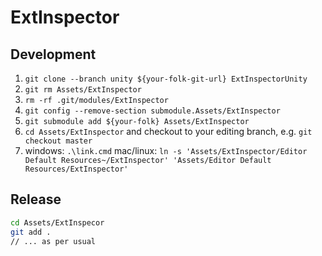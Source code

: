 # ExtInspector #

## Development ##

1.  `git clone --branch unity ${your-folk-git-url} ExtInspectorUnity`
2.  `git rm Assets/ExtInspector`
3.  `rm -rf .git/modules/ExtInspector`
4.  `git config --remove-section submodule.Assets/ExtInspector`
5.  `git submodule add ${your-folk} Assets/ExtInspector`
6.  `cd Assets/ExtInspector` and checkout to your editing branch, e.g. `git checkout master`
7.  windows: `.\link.cmd`
    mac/linux: `ln -s 'Assets/ExtInspector/Editor Default Resources~/ExtInspector' 'Assets/Editor Default Resources/ExtInspector'`

## Release ##

```bash
cd Assets/ExtInspecor
git add .
// ... as per usual
```
